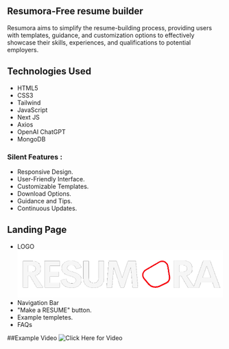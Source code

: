 ## Resumora-Free resume builder

Resumora aims to simplify the resume-building process, providing users with templates, guidance, and customization options to effectively showcase their skills, experiences, and qualifications to potential employers.

## Technologies Used

* HTML5
* CSS3
* Tailwind
* JavaScript
* Next JS
* Axios
* OpenAI ChatGPT
* MongoDB

### Silent Features :

* Responsive Design.
* User-Friendly Interface.
* Customizable Templates.
* Download Options.
* Guidance and Tips.
* Continuous Updates.

##  Landing Page
* LOGO
    ![1](https://github.com/kapalikkhanal/Resumora/blob/main/client/public/resumora_logo.png)
* Navigation Bar
* "Make a RESUME" button.
* Example templetes.
* FAQs

##Example Video
    ![Click Here for Video](https://github.com/kapalikkhanal/Resumora/assets/9557660142abf22a-d2c3-4768-b309-acef3e187317)
